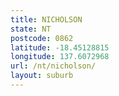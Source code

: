 ```yaml
---
title: NICHOLSON
state: NT
postcode: 0862
latitude: -18.45128815
longitude: 137.6072968
url: /nt/nicholson/
layout: suburb
---
```

